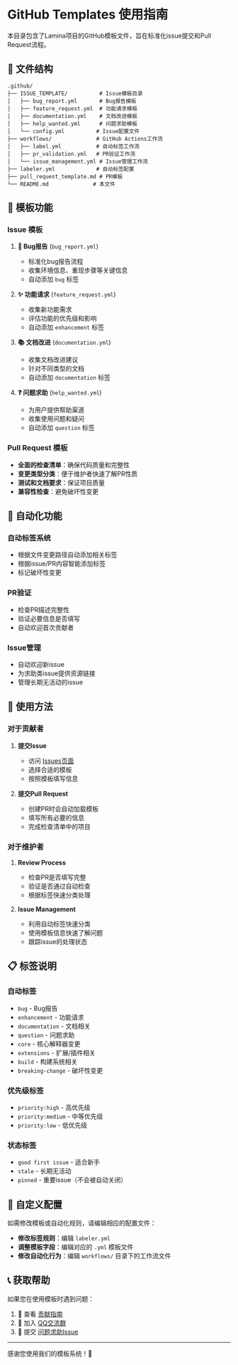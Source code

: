 # GitHub Templates 使用指南

本目录包含了Lamina项目的GitHub模板文件，旨在标准化issue提交和Pull Request流程。

## 📂 文件结构

```
.github/
├── ISSUE_TEMPLATE/          # Issue模板目录
│   ├── bug_report.yml       # Bug报告模板
│   ├── feature_request.yml  # 功能请求模板
│   ├── documentation.yml    # 文档改进模板
│   ├── help_wanted.yml      # 问题求助模板
│   └── config.yml          # Issue配置文件
├── workflows/              # GitHub Actions工作流
│   ├── label.yml           # 自动标签工作流
│   ├── pr_validation.yml   # PR验证工作流
│   └── issue_management.yml # Issue管理工作流
├── labeler.yml             # 自动标签配置
├── pull_request_template.md # PR模板
└── README.md              # 本文件
```

## 🎯 模板功能

### Issue 模板

1. **🐛 Bug报告** (`bug_report.yml`)
   - 标准化bug报告流程
   - 收集环境信息、重现步骤等关键信息
   - 自动添加 `bug` 标签

2. **✨ 功能请求** (`feature_request.yml`)
   - 收集新功能需求
   - 评估功能的优先级和影响
   - 自动添加 `enhancement` 标签

3. **📚 文档改进** (`documentation.yml`)
   - 收集文档改进建议
   - 针对不同类型的文档
   - 自动添加 `documentation` 标签

4. **❓ 问题求助** (`help_wanted.yml`)
   - 为用户提供帮助渠道
   - 收集使用问题和疑问
   - 自动添加 `question` 标签

### Pull Request 模板

- **全面的检查清单**：确保代码质量和完整性
- **变更类型分类**：便于维护者快速了解PR性质
- **测试和文档要求**：保证项目质量
- **兼容性检查**：避免破坏性变更

## 🤖 自动化功能

### 自动标签系统

- 根据文件变更路径自动添加相关标签
- 根据issue/PR内容智能添加标签
- 标记破坏性变更

### PR验证

- 检查PR描述完整性
- 验证必要信息是否填写
- 自动欢迎首次贡献者

### Issue管理

- 自动欢迎新issue
- 为求助类issue提供资源链接
- 管理长期无活动的issue

## 🚀 使用方法

### 对于贡献者

1. **提交Issue**
   - 访问 [Issues页面](https://github.com/lamina-dev/Lamina/issues/new/choose)
   - 选择合适的模板
   - 按照模板填写信息

2. **提交Pull Request**
   - 创建PR时会自动加载模板
   - 填写所有必要的信息
   - 完成检查清单中的项目

### 对于维护者

1. **Review Process**
   - 检查PR是否填写完整
   - 验证是否通过自动检查
   - 根据标签快速分类处理

2. **Issue Management**
   - 利用自动标签快速分类
   - 使用模板信息快速了解问题
   - 跟踪issue的处理状态

## 📋 标签说明

### 自动标签

- `bug` - Bug报告
- `enhancement` - 功能请求
- `documentation` - 文档相关
- `question` - 问题求助
- `core` - 核心解释器变更
- `extensions` - 扩展/插件相关
- `build` - 构建系统相关
- `breaking-change` - 破坏性变更

### 优先级标签

- `priority:high` - 高优先级
- `priority:medium` - 中等优先级
- `priority:low` - 低优先级

### 状态标签

- `good first issue` - 适合新手
- `stale` - 长期无活动
- `pinned` - 重要issue（不会被自动关闭）

## 🔧 自定义配置

如需修改模板或自动化规则，请编辑相应的配置文件：

- **修改标签规则**：编辑 `labeler.yml`
- **调整模板字段**：编辑对应的 `.yml` 模板文件
- **修改自动化行为**：编辑 `workflows/` 目录下的工作流文件

## 📞 获取帮助

如果您在使用模板时遇到问题：

1. 📖 查看 [贡献指南](../documents/CONTRIBUTING-CN.md)
2. 💬 加入 [QQ交流群](https://qm.qq.com/q/QwPXCgsJea)
3. 📝 提交 [问题求助Issue](https://github.com/lamina-dev/Lamina/issues/new?template=help_wanted.yml)

---

感谢您使用我们的模板系统！🎉
